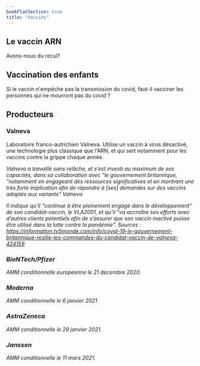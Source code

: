 ```yaml
---
bookFlatSection: true
title: "Vaccins"
---
```


## Le vaccin ARN
Avons-nous du recul?

## Vaccination des enfants
Si le vaccin n'empêche pas la transmission du covid, faut-il vacciner les personnes qui ne mourront pas du covid ?

## Producteurs

### Valneva
Laboratoire franco-autrichien Valneva.
Utilise un vaccin à virus désactivé, une technologie plus classique que l'ARN, et qui sert notamment pour les vaccins contre la grippe chaque année.

<i>Valneva a travaillé sans relâche, et s’est investi au maximum de ses capacités, dans sa collaboration avec "le gouvernement britannique, "notamment en engageant des ressources significatives et en montrant une très forte implication afin de répondre à [ses] demandes sur des vaccins adaptés aux variants"<i> Valneva

Il indique qu'il "continue à être pleinement engagé dans le développement" de son candidat-vaccin, le VLA2001, et qu'il "va accroître ses efforts avec d’autres clients potentiels afin de s’assurer que son vaccin inactivé puisse être utilisé dans la lutte contre la pandémie".
Sources :
https://information.tv5monde.com/info/covid-19-le-gouvernement-britannique-resilie-les-commandes-du-candidat-vaccin-de-valneva-424159
### BioNTech/Pfizer
AMM conditionnelle européenne le 21 décembre 2020.
### Moderna
AMM conditionnelle le 6 janvier 2021
### AstraZeneca
AMM conditionnelle le 29 janvier 2021.
### Janssen
AMM conditionnelle le 11 mars 2021.
